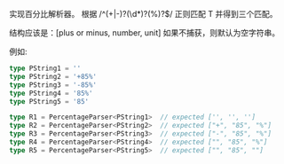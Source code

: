 实现百分比解析器。 根据 /^(\+|\-)?(\d*)?(\%)?$/ 正则匹配 T 并得到三个匹配。

结构应该是：[plus or minus, number, unit] 如果不捕获，则默认为空字符串。

例如: 

```typescript
type PString1 = ''
type PString2 = '+85%'
type PString3 = '-85%'
type PString4 = '85%'
type PString5 = '85'

type R1 = PercentageParser<PString1>  // expected ['', '', '']
type R2 = PercentageParser<PString2>  // expected ["+", "85", "%"]
type R3 = PercentageParser<PString3>  // expected ["-", "85", "%"]
type R4 = PercentageParser<PString4>  // expected ["", "85", "%"]
type R5 = PercentageParser<PString5>  // expected ["", "85", ""]
```
